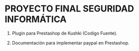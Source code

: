 # PROYECTO FINAL SEGURIDAD INFORMÁTICA

1. Plugin para Prestashop de Kushki (Codigo Fuente).

2. Documentación para implementar paypal en Prestashop.
